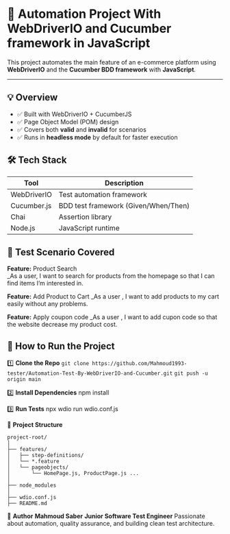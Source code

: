 # 🛒 Automation Project With WebDriverIO and Cucumber framework in JavaScript 

This project automates the main feature of an e-commerce platform using **WebDriverIO** and the **Cucumber BDD framework** with **JavaScript**.

---

## 💡 Overview

- ✅ Built with WebDriverIO + CucumberJS
- ✅ Page Object Model (POM) design
- ✅ Covers both **valid** and **invalid** for scenarios
- ✅ Runs in **headless mode** by default for faster execution

## 🛠️ Tech Stack

| Tool         | Description                              |
|--------------|------------------------------------------|
| WebDriverIO  | Test automation framework                |
| Cucumber.js  | BDD test framework (Given/When/Then)     |
| Chai         | Assertion library                        |
| Node.js      | JavaScript runtime                       |


## 🧪 Test Scenario Covered

**Feature:** Product Search  
_As a user, I want to search for products from the homepage so that I can find items I’m interested in.

**Feature:** Add Product to Cart 
_As a user , I want to add products to my cart easily without any problems.

**Feature:** Apply coupon code
_As a user , I want to add cupon code so that the website decrease my product cost.


## 🚀 How to Run the Project



1️⃣ **Clone the Repo**
```git clone https://github.com/Mahmoud1993-tester/Automation-Test-By-WebDriverIO-and-Cucumber.git```
```git push -u origin main```


2️⃣ **Install Dependencies**
npm install
               
3️⃣ **Run Tests**
npx wdio run wdio.conf.js


🧱 **Project Structure**
```text
project-root/
│
├── features/
│   ├── step-definitions/
│   └── *.feature
│   └── pageobjects/
│       └── HomePage.js, ProductPage.js ...
│
├── node_modules
│
├── wdio.conf.js
├── README.md
```

👤 **Author**
**Mahmoud Saber**
**Junior Software Test Engineer**
Passionate about automation, quality assurance, and building clean test architecture.
